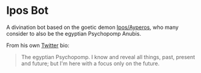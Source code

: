 # Ipos Bot

A divination bot based on the goetic demon [Ipos/Ayperos](https://blackwitchcoven.com/demonology/demons-to-worship/ipos/), who many consider to also be the egyptian Psychopomp Anubis.

From his own [Twitter](https://twitter.com/IposBot) bio:
>The egyptian Psychopomp. 
>I know and reveal all things, past, present and future; but I'm here with a focus only on the future.
